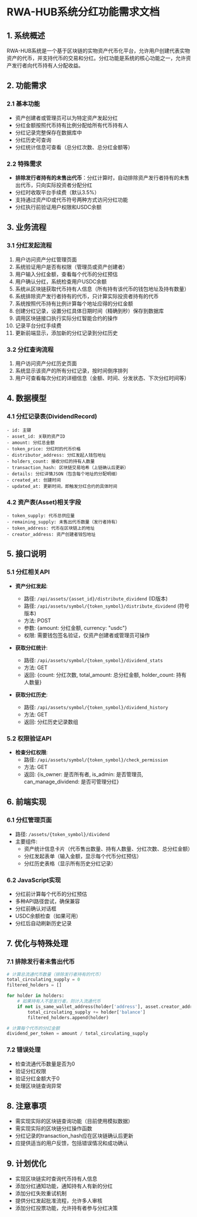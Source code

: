 # RWA-HUB系统分红功能需求文档

## 1. 系统概述

RWA-HUB系统是一个基于区块链的实物资产代币化平台，允许用户创建代表实物资产的代币，并支持代币的交易和分红。分红功能是系统的核心功能之一，允许资产发行者向代币持有人分配收益。

## 2. 功能需求

### 2.1 基本功能
- 资产创建者或管理员可以为特定资产发起分红
- 分红金额按照代币持有比例分配给所有代币持有人
- 分红记录完整保存在数据库中
- 分红历史可查询
- 分红统计信息可查看（总分红次数、总分红金额等）

### 2.2 特殊需求
- **排除发行者持有的未售出代币**：分红计算时，自动排除资产发行者持有的未售出代币，只向实际投资者分配分红
- 分红时收取平台手续费（默认3.5%）
- 支持通过资产ID或代币符号两种方式访问分红功能
- 分红执行前验证用户权限和USDC余额

## 3. 业务流程

### 3.1 分红发起流程
1. 用户访问资产分红管理页面
2. 系统验证用户是否有权限（管理员或资产创建者）
3. 用户输入分红金额，查看每个代币的分红预估
4. 用户确认分红，系统检查用户USDC余额
5. 系统从区块链获取代币持有人信息（所有持有该代币的钱包地址及持有数量）
6. 系统排除资产发行者持有的代币，只计算实际投资者持有的代币
7. 系统按照代币持有比例计算每个地址应得的分红金额
8. 创建分红记录，设置分红具体日期时间（精确到秒）保存到数据库
9. 调用区块链接口执行实际分红智能合约的操作
10. 记录平台分红手续费
11. 更新前端显示，添加新的分红记录到分红历史

### 3.2 分红查询流程
1. 用户访问资产分红历史页面
2. 系统显示该资产的所有分红记录，按时间倒序排列
3. 用户可查看每次分红的详细信息（金额、时间、分发状态、下次分红时间等）

## 4. 数据模型

### 4.1 分红记录表(DividendRecord)
```
- id: 主键
- asset_id: 关联的资产ID
- amount: 分红总金额
- token_price: 分红时的代币价格
- distributor_address: 分红发起人钱包地址
- holders_count: 接收分红的持有人数量
- transaction_hash: 区块链交易哈希（上链确认后更新）
- details: 分红详情JSON（包含每个地址的分配明细）
- created_at: 创建时间
- updated_at: 更新时间，即触发分红合约的具体时间
```

### 4.2 资产表(Asset)相关字段
```
- token_supply: 代币总供应量
- remaining_supply: 未售出代币数量（发行者持有）
- token_address: 代币在区块链上的地址
- creator_address: 资产创建者钱包地址
```

## 5. 接口说明

### 5.1 分红相关API
- **资产分红发起**: 
  - 路径: `/api/assets/{asset_id}/distribute_dividend` (ID版本)
  - 路径: `/api/assets/symbol/{token_symbol}/distribute_dividend` (符号版本)
  - 方法: POST
  - 参数: {amount: 分红金额, currency: "usdc"}
  - 权限: 需要钱包签名验证，仅资产创建者或管理员可操作

- **获取分红统计**:
  - 路径: `/api/assets/symbol/{token_symbol}/dividend_stats`
  - 方法: GET
  - 返回: {count: 分红次数, total_amount: 总分红金额, holder_count: 持有人数量}

- **获取分红历史**:
  - 路径: `/api/assets/symbol/{token_symbol}/dividend_history`
  - 方法: GET
  - 返回: 分红历史记录数组

### 5.2 权限验证API
- **检查分红权限**:
  - 路径: `/api/assets/symbol/{token_symbol}/check_permission`
  - 方法: GET
  - 返回: {is_owner: 是否所有者, is_admin: 是否管理员, can_manage_dividend: 是否可管理分红}

## 6. 前端实现

### 6.1 分红管理页面
- 路径: `/assets/{token_symbol}/dividend`
- 主要组件:
  - 资产统计信息卡片（代币售出数量、持有人数量、分红次数、总分红金额）
  - 分红发起表单（输入金额，显示每个代币分红预估）
  - 分红历史表格（显示所有历史分红记录）

### 6.2 JavaScript实现
- 分红前计算每个代币的分红预估
- 多种API路径尝试，确保兼容
- 分红前确认对话框
- USDC余额检查（如果可用）
- 分红后自动刷新历史记录

## 7. 优化与特殊处理

### 7.1 排除发行者未售出代币
```python
# 计算总流通代币数量（排除发行者持有的代币）
total_circulating_supply = 0
filtered_holders = []

for holder in holders:
    # 如果持有人不是发行者，则计入流通代币
    if not is_same_wallet_address(holder['address'], asset.creator_address):
        total_circulating_supply += holder['balance']
        filtered_holders.append(holder)

# 计算每个代币的分红金额
dividend_per_token = amount / total_circulating_supply
```

### 7.2 错误处理
- 检查流通代币数量是否为0
- 验证分红权限
- 验证分红金额大于0
- 处理区块链查询异常

## 8. 注意事项

- 需实现实际的区块链查询功能（目前使用模拟数据）
- 需实现实际的区块链分红操作函数
- 分红记录的transaction_hash应在区块链确认后更新
- 应提供适当的用户反馈，包括错误情况和成功确认

## 9. 计划优化

- 实现区块链实时查询代币持有人信息
- 添加分红通知功能，通知持有人有新的分红
- 添加分红失败重试机制
- 提供分红发起批准流程，允许多人审核
- 添加分红投票功能，允许持有者参与分红决策 
